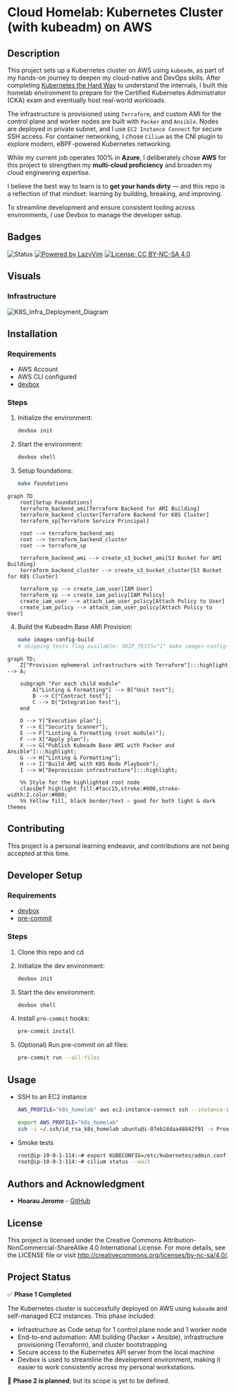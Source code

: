 # Cloud Homelab: Kubernetes Cluster (with kubeadm) on AWS 

## Description

This project sets up a Kubernetes cluster on AWS using `kubeadm`, as part of my hands-on journey to deepen my cloud-native and DevOps skills. After completing [Kubernetes the Hard Way](https://github.com/hoaraujerome/kubernetes-the-hard-way-on-aws) to understand the internals, I built this homelab environment to prepare for the Certified Kubernetes Administrator (CKA) exam and eventually host real-world workloads.

The infrastructure is provisioned using `Terraform`, and custom AMI for the control plane and worker nodes are built with `Packer` and `Ansible`. Nodes are deployed in private subnet, and I use `EC2 Instance Connect` for secure SSH access. For container networking, I chose `Cilium` as the CNI plugin to explore modern, eBPF-powered Kubernetes networking.

While my current job operates 100% in **Azure**, I deliberately chose **AWS** for this project to strengthen my **multi-cloud proficiency** and broaden my cloud engineering expertise.

I believe the best way to learn is to **get your hands dirty** — and this repo is a reflection of that mindset: learning by building, breaking, and improving.

To streamline development and ensure consistent tooling across environments, I use Devbox to manage the developer setup.

## Badges

![Status](https://img.shields.io/badge/status-Phase%201%20complete-blueviolet)
[![Powered by LazyVim](https://img.shields.io/badge/Powered_by-LazyVim-%2307a6c3?style=flat&logo=vim&logoColor=white)](https://lazyvim.org/)
[![License: CC BY-NC-SA 4.0](https://img.shields.io/badge/License-CC%20BY--NC--SA%204.0-lightgrey.svg)](http://creativecommons.org/licenses/by-nc-sa/4.0/)

## Visuals

### Infrastructure

![K8S_Infra_Deployment_Diagram](https://github.com/user-attachments/assets/af034cd3-bf3e-4ac1-901e-5176c3f7b273)

## Installation

### Requirements

- AWS Account
- AWS CLI configured
- [devbox](https://www.jetify.com/devbox)

### Steps

1. Initialize the environment:

   ```sh
   devbox init
   ```

2. Start the environment:

   ```sh
   devbox shell
   ```
      
3. Setup foundations:
   ```sh
   make foundations
   ```
   
```mermaid
graph TD
    root[Setup Foundations]
    terraform_backend_ami[Terraform Backend for AMI Building]
    terraform_backend_cluster[Terraform Backend for K8S Cluster]
    terraform_sp[Terraform Service Principal]

    root --> terraform_backend_ami
    root --> terraform_backend_cluster
    root --> terraform_sp

    terraform_backend_ami --> create_s3_bucket_ami[S3 Bucket for AMI Building]
    terraform_backend_cluster --> create_s3_bucket_cluster[S3 Bucket for K8S Cluster]

    terraform_sp --> create_iam_user[IAM User]
    terraform_sp --> create_iam_policy[IAM Policy]
    create_iam_user --> attach_iam_user_policy[Attach Policy to User]
    create_iam_policy --> attach_iam_user_policy[Attach Policy to User]
```

4. Build the Kubeadm Base AMI Provision:
   ```sh
   make images-config-build
   # skipping tests flag available: SKIP_TESTS="1" make images-config-build
   ```

```mermaid
graph TD;
    Z["Provision ephemeral infrastructure with Terraform"]:::highlight --> A;

    subgraph "For each child module"
        A["Linting & Formatting"] --> B["Unit test"];
        B --> C["Contract test"];
        C --> D["Integration test"];
    end

    D --> Y["Execution plan"];
    Y --> E["Security Scanner"];
    E --> F["Linting & Formatting (root module)"];
    F --> X["Apply plan"];
    X --> G["Publish Kubeadm Base AMI with Packer and Ansible"]:::highlight;
    G --> H["Linting & Formatting"];
    H --> I["Build AMI with K8S Node Playbook"];
    I --> W["Deprovision infrastructure"]:::highlight;

    %% Style for the highlighted root node
    classDef highlight fill:#facc15,stroke:#000,stroke-width:2,color:#000;
    %% Yellow fill, black border/text – good for both light & dark themes
```


## Contributing

This project is a personal learning endeavor, and contributions are not being accepted at this time.

## Developer Setup

### Requirements

- [devbox](https://www.jetify.com/devbox)
- [pre-commit](https://pre-commit.com/)

### Steps

1. Clone this repo and cd
2. Initialize the dev environment:

   ```sh
   devbox init
   ```

3. Start the dev environment:

   ```sh
   devbox shell
   ```

4. Install `pre-commit` hooks:

   ```sh
   pre-commit install
   ```

5. (Optional) Run pre-commit on all files:

   ```sh
   pre-commit run --all-files
   ```

## Usage

* SSH to an EC2 instance

   ```sh
   AWS_PROFILE="k8s_homelab" aws ec2-instance-connect ssh --instance-id i-07eb24daa48842f91 --os-user ubuntu --connection-type eice

   export AWS_PROFILE="k8s_homelab"
   ssh -i ~/.ssh/id_rsa_k8s_homelab ubuntu@i-07eb24daa48842f91 -o ProxyCommand='aws ec2-instance-connect open-tunnel --instance-id i-07eb24daa48842f91'
   ```

* Smoke tests

   ```sh
   root@ip-10-0-1-114:~# export KUBECONFIG=/etc/kubernetes/admin.conf
   root@ip-10-0-1-114:~# cilium status --wait
   ```
  

## Authors and Acknowledgment

- **Hoarau Jerome** - [GitHub](https://github.com/hoaraujerome)

## License

This project is licensed under the Creative Commons Attribution-NonCommercial-ShareAlike 4.0 International License. For more details, see the LICENSE file or visit http://creativecommons.org/licenses/by-nc-sa/4.0/.

## Project Status

✅ **Phase 1 Completed**

The Kubernetes cluster is successfully deployed on AWS using `kubeadm` and self-managed EC2 instances. This phase included:

- Infrastructure as Code setup for 1 control plane node and 1 worker node
- End-to-end automation: AMI building (Packer + Ansible), infrastructure provisioning (Terraform), and cluster bootstrapping
- Secure access to the Kubernetes API server from the local machine
- Devbox is used to streamline the development environment, making it easier to work consistently across my personal workstations.

🚧 **Phase 2 is planned**, but its scope is yet to be defined.
